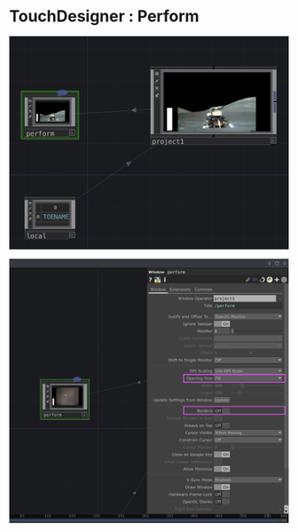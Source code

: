 # TouchDesigner : Perform

![Pour configurer les options de performance, reculer d'un niveau et modifier les paramètres de _l'OP Window_ nommé _Perform_](./op_window_perform.png)

![Voici les paramètres pour que la fenêtre de performance pour être en plein écran sans bordure](./configure_perform.png)